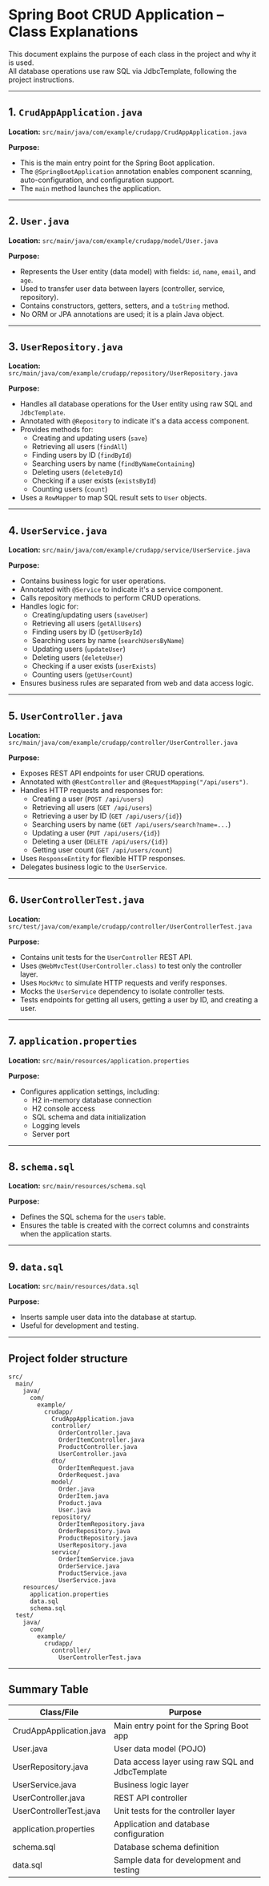 # Spring Boot CRUD Application – Class Explanations

This document explains the purpose of each class in the project and why it is used.  
All database operations use raw SQL via JdbcTemplate, following the project instructions.

---

## 1. `CrudAppApplication.java`
**Location:** `src/main/java/com/example/crudapp/CrudAppApplication.java`

**Purpose:**  
- This is the main entry point for the Spring Boot application.
- The `@SpringBootApplication` annotation enables component scanning, auto-configuration, and configuration support.
- The `main` method launches the application.

---

## 2. `User.java`
**Location:** `src/main/java/com/example/crudapp/model/User.java`

**Purpose:**  
- Represents the User entity (data model) with fields: `id`, `name`, `email`, and `age`.
- Used to transfer user data between layers (controller, service, repository).
- Contains constructors, getters, setters, and a `toString` method.
- No ORM or JPA annotations are used; it is a plain Java object.

---

## 3. `UserRepository.java`
**Location:** `src/main/java/com/example/crudapp/repository/UserRepository.java`

**Purpose:**  
- Handles all database operations for the User entity using raw SQL and `JdbcTemplate`.
- Annotated with `@Repository` to indicate it's a data access component.
- Provides methods for:
  - Creating and updating users (`save`)
  - Retrieving all users (`findAll`)
  - Finding users by ID (`findById`)
  - Searching users by name (`findByNameContaining`)
  - Deleting users (`deleteById`)
  - Checking if a user exists (`existsById`)
  - Counting users (`count`)
- Uses a `RowMapper` to map SQL result sets to `User` objects.

---

## 4. `UserService.java`
**Location:** `src/main/java/com/example/crudapp/service/UserService.java`

**Purpose:**  
- Contains business logic for user operations.
- Annotated with `@Service` to indicate it's a service component.
- Calls repository methods to perform CRUD operations.
- Handles logic for:
  - Creating/updating users (`saveUser`)
  - Retrieving all users (`getAllUsers`)
  - Finding users by ID (`getUserById`)
  - Searching users by name (`searchUsersByName`)
  - Updating users (`updateUser`)
  - Deleting users (`deleteUser`)
  - Checking if a user exists (`userExists`)
  - Counting users (`getUserCount`)
- Ensures business rules are separated from web and data access logic.

---

## 5. `UserController.java`
**Location:** `src/main/java/com/example/crudapp/controller/UserController.java`

**Purpose:**  
- Exposes REST API endpoints for user CRUD operations.
- Annotated with `@RestController` and `@RequestMapping("/api/users")`.
- Handles HTTP requests and responses for:
  - Creating a user (`POST /api/users`)
  - Retrieving all users (`GET /api/users`)
  - Retrieving a user by ID (`GET /api/users/{id}`)
  - Searching users by name (`GET /api/users/search?name=...`)
  - Updating a user (`PUT /api/users/{id}`)
  - Deleting a user (`DELETE /api/users/{id}`)
  - Getting user count (`GET /api/users/count`)
- Uses `ResponseEntity` for flexible HTTP responses.
- Delegates business logic to the `UserService`.

---

## 6. `UserControllerTest.java`
**Location:** `src/test/java/com/example/crudapp/controller/UserControllerTest.java`

**Purpose:**  
- Contains unit tests for the `UserController` REST API.
- Uses `@WebMvcTest(UserController.class)` to test only the controller layer.
- Uses `MockMvc` to simulate HTTP requests and verify responses.
- Mocks the `UserService` dependency to isolate controller tests.
- Tests endpoints for getting all users, getting a user by ID, and creating a user.

---

## 7. `application.properties`
**Location:** `src/main/resources/application.properties`

**Purpose:**  
- Configures application settings, including:
  - H2 in-memory database connection
  - H2 console access
  - SQL schema and data initialization
  - Logging levels
  - Server port

---

## 8. `schema.sql`
**Location:** `src/main/resources/schema.sql`

**Purpose:**  
- Defines the SQL schema for the `users` table.
- Ensures the table is created with the correct columns and constraints when the application starts.

---

## 9. `data.sql`
**Location:** `src/main/resources/data.sql`

**Purpose:**  
- Inserts sample user data into the database at startup.
- Useful for development and testing.

---

## Project folder structure

```
src/
  main/
    java/
      com/
        example/
          crudapp/
            CrudAppApplication.java
            controller/
              OrderController.java
              OrderItemController.java
              ProductController.java
              UserController.java
            dto/
              OrderItemRequest.java
              OrderRequest.java
            model/
              Order.java
              OrderItem.java
              Product.java
              User.java
            repository/
              OrderItemRepository.java
              OrderRepository.java
              ProductRepository.java
              UserRepository.java
            service/
              OrderItemService.java
              OrderService.java
              ProductService.java
              UserService.java
    resources/
      application.properties
      data.sql
      schema.sql
  test/
    java/
      com/
        example/
          crudapp/
            controller/
              UserControllerTest.java
```

--- 

## Summary Table

| Class/File                | Purpose                                                        |
|---------------------------|----------------------------------------------------------------|
| CrudAppApplication.java   | Main entry point for the Spring Boot app                       |
| User.java                 | User data model (POJO)                                         |
| UserRepository.java       | Data access layer using raw SQL and JdbcTemplate               |
| UserService.java          | Business logic layer                                           |
| UserController.java       | REST API controller                                            |
| UserControllerTest.java   | Unit tests for the controller layer                            |
| application.properties    | Application and database configuration                         |
| schema.sql                | Database schema definition                                     |
| data.sql                  | Sample data for development and testing                        |